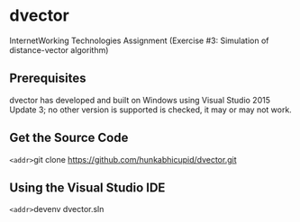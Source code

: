 # dvector
InternetWorking Technologies Assignment (Exercise #3: Simulation of distance-vector algorithm)
## Prerequisites
dvector has developed and built on Windows using Visual Studio 2015 Update 3; 
no other version is supported is checked, it may or may not work.
## Get the Source Code
`<addr>`git clone https://github.com/hunkabhicupid/dvector.git
## Using the Visual Studio IDE
`<addr>`devenv dvector.sln